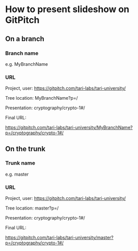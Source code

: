 # How to present slideshow on GitPitch

## On a branch
### Branch name 
e.g. MyBranchName

### URL
Project, user:   https://gitpitch.com/tari-labs/tari-university/

Tree location:   MyBranchName?p=/

Presentation:    cryptography/crypto-1#/

Final URL:

https://gitpitch.com/tari-labs/tari-university/MyBranchName?p=/cryptography/crypto-1#/

## On the trunk
### Trunk name
e.g. master
### URL
Project, user:   https://gitpitch.com/tari-labs/tari-university/

Tree location:   master?p=/

Presentation:    cryptography/crypto-1#/

Final URL:

https://gitpitch.com/tari-labs/tari-university/master?p=/cryptography/crypto-1#/
